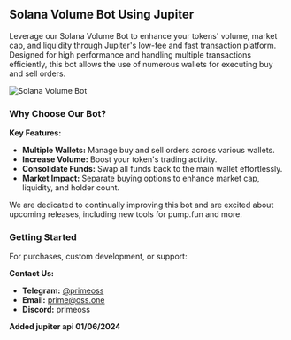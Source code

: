 ## Solana Volume Bot Using Jupiter

Leverage our Solana Volume Bot to enhance your tokens' volume, market cap, and liquidity through Jupiter's low-fee and fast transaction platform. Designed for high performance and handling multiple transactions efficiently, this bot allows the use of numerous wallets for executing buy and sell orders.

![Solana Volume Bot](https://i.ibb.co/HHxbykw/solana-volume-bot.png)

### Why Choose Our Bot?

**Key Features:**
- **Multiple Wallets:** Manage buy and sell orders across various wallets.
- **Increase Volume:** Boost your token's trading activity.
- **Consolidate Funds:** Swap all funds back to the main wallet effortlessly.
- **Market Impact:** Separate buying options to enhance market cap, liquidity, and holder count.

We are dedicated to continually improving this bot and are excited about upcoming releases, including new tools for pump.fun and more.

### Getting Started

For purchases, custom development, or support:

**Contact Us:**
- **Telegram:** [@primeoss](https://t.me/primeoss)
- **Email:** [prime@oss.one](mailto:prime@oss.one)
- **Discord:** primeoss

**Added jupiter api 01/06/2024**
